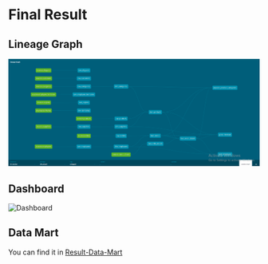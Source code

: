 # Final Result

## Lineage Graph
![Lineage-Graph](lineage-graph/Source-Table.png)

## Dashboard
![Dashboard](result/dashboard/dashboard.png)

## Data Mart
You can find it in [Result-Data-Mart](final-result/data-mart)